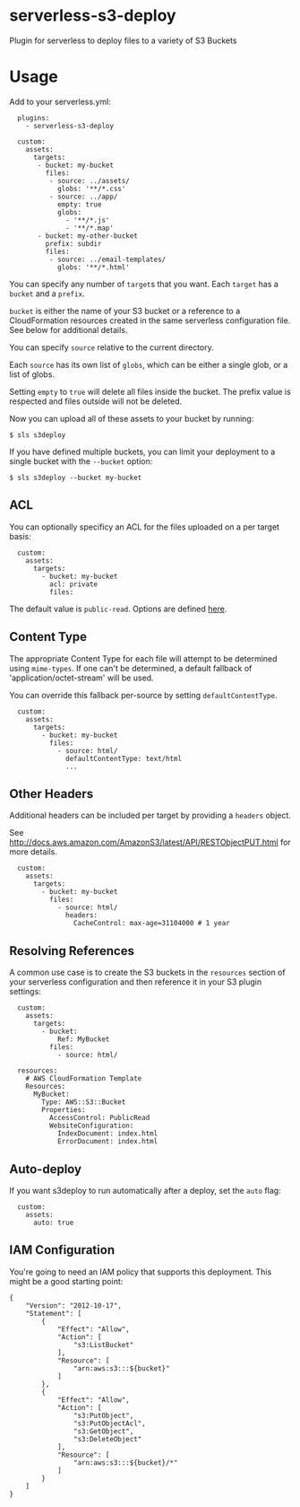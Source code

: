 # serverless-s3-deploy

Plugin for serverless to deploy files to a variety of S3 Buckets

# Usage

Add to your serverless.yml:

```
  plugins:
    - serverless-s3-deploy

  custom:
    assets:
      targets:
       - bucket: my-bucket
         files:
          - source: ../assets/
            globs: '**/*.css'
          - source: ../app/
            empty: true
            globs:
              - '**/*.js'
              - '**/*.map'
       - bucket: my-other-bucket
         prefix: subdir
         files:
          - source: ../email-templates/
            globs: '**/*.html'
```

You can specify any number of `target`s that you want. Each `target` has a
`bucket` and a `prefix`.

`bucket` is either the name of your S3 bucket or a reference to a
CloudFormation resources created in the same serverless configuration file.
See below for additional details.

You can specify `source` relative to the current directory.

Each `source` has its own list of `globs`, which can be either a single glob,
or a list of globs.

Setting `empty` to `true` will delete all files inside the bucket. The prefix
value is respected and files outside will not be deleted.

Now you can upload all of these assets to your bucket by running:

```
$ sls s3deploy
```

If you have defined multiple buckets, you can limit your deployment to
a single bucket with the `--bucket` option:

```
$ sls s3deploy --bucket my-bucket
```

## ACL

You can optionally specificy an ACL for the files uploaded on a per target
basis:

```
  custom:
    assets:
      targets:
        - bucket: my-bucket
          acl: private
          files:
```

The default value is `public-read`. Options are defined
[here](http://docs.aws.amazon.com/AmazonS3/latest/dev/acl-overview.html#canned-acl).

## Content Type

The appropriate Content Type for each file will attempt to be determined using
``mime-types``. If one can't be determined, a default fallback of
'application/octet-stream' will be used.

You can override this fallback per-source by setting ``defaultContentType``.

```
  custom:
    assets:
      targets:
        - bucket: my-bucket
          files:
            - source: html/
              defaultContentType: text/html
              ...
```

## Other Headers

Additional headers can be included per target by providing a ``headers`` object.

See http://docs.aws.amazon.com/AmazonS3/latest/API/RESTObjectPUT.html for more
details.

```
  custom:
    assets:
      targets:
        - bucket: my-bucket
          files:
            - source: html/
              headers:
                CacheControl: max-age=31104000 # 1 year
```

## Resolving References

A common use case is to create the S3 buckets in the `resources` section of
your serverless configuration and then reference it in your S3 plugin
settings:

```
  custom:
    assets:
      targets:
        - bucket:
            Ref: MyBucket
          files:
            - source: html/

  resources:
    # AWS CloudFormation Template
    Resources:
      MyBucket:
        Type: AWS::S3::Bucket
        Properties:
          AccessControl: PublicRead
          WebsiteConfiguration:
            IndexDocument: index.html
            ErrorDocument: index.html
```

## Auto-deploy

If you want s3deploy to run automatically after a deploy, set the `auto` flag:

```
  custom:
    assets:
      auto: true
```

## IAM Configuration

You're going to need an IAM policy that supports this deployment. This might be
a good starting point:

```
{
    "Version": "2012-10-17",
    "Statement": [
        {
            "Effect": "Allow",
            "Action": [
                "s3:ListBucket"
            ],
            "Resource": [
                "arn:aws:s3:::${bucket}"
            ]
        },
        {
            "Effect": "Allow",
            "Action": [
                "s3:PutObject",
                "s3:PutObjectAcl",
                "s3:GetObject",
                "s3:DeleteObject"
            ],
            "Resource": [
                "arn:aws:s3:::${bucket}/*"
            ]
        }
    ]
}
```
